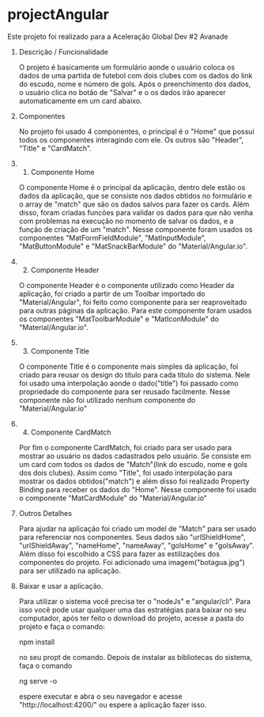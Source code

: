 # projectAngular
 
Este projeto foi realizado para a Aceleração Global Dev #2 Avanade

1. Descrição / Funcionalidade

    O projeto é basicamente um formulário aonde o usuário coloca os dados de uma partida de futebol com dois clubes com os dados do link do escudo, nome e número de gols. Após o preenchimento dos dados, o usuário clica no botão de "Salvar" e o os dados irão aparecer automaticamente em um card abaixo.

2. Componentes

    No projeto foi usado 4 componentes, o principal é o "Home" que possui todos os componentes interagindo com ele. Os outros são "Header", "Title" e "CardMatch".

2.  1. Componente Home

    O componente Home é o principal da aplicação, dentro dele estão os dados da aplicação, que se consiste nos dados obtidos no formulário e o array de "match" que são os dados salvos para fazer os cards.
    Além disso, foram criadas funcões para validar os dados para que não venha com problemas na execução no momento de salvar os dados, e a função de criação de um "match".
    Nesse componente foram usados os componentes "MatFormFieldModule", "MatInputModule", "MatButtonModule" e "MatSnackBarModule" do "Material/Angular.io".

2. 2. Componente Header

    O componente Header é o componente utilizado como Header da aplicação, foi criado a partir de um Toolbar importado do "Material/Angular", foi feito como componente para ser reaproveitado para outras páginas da aplicação.
    Para este componente foram usados os componentes "MatToolbarModule" e "MatIconModule" do "Material/Angular.io".

2. 3. Componente Title

    O componente Title é o componente mais simples da aplicação, foi criado para reusar os design do título para cada titulo do sistema. Nele foi usado uma interpolação aonde o dado("title") foi passado como propriedade do componente para ser reusado facilmente.
    Nesse componente não foi utilizado nenhum componente do "Material/Angular.io"

2. 4. Componente CardMatch

    Por fim o componente CardMatch, foi criado para ser usado para mostrar ao usuário os dados cadastrados pelo usuário. Se consiste em um card com todos os dados de "Match"(link do escudo, nome e gols dos dois clubes).
    Assim como "Title", foi usado interpolação para mostrar os dados obtidos("match") e além disso foi realizado Property Binding para receber os dados do "Home".
    Nesse componente foi usado o componente "MatCardModule" do "Material/Angular.io"

3. Outros Detalhes

    Para ajudar na aplicação foi criado um model de "Match" para ser usado para referenciar nos componentes. Seus dados são "urlShieldHome", "urlShieldAway", "nameHome", "nameAway", "golsHome" e "golsAway".
    Além disso foi escolhido a CSS para fazer as estilizações dos componentes do projeto.
    Foi adicionado uma imagem("botagua.jpg") para ser utilizado na aplicação.

4. Baixar e usar a aplicação.

    Para utilizar o sistema você precisa ter o "nodeJs" e "angular/cli". Para isso você pode usar qualquer uma das estratégias para baixar no seu computador, após ter feito o download do projeto, acesse a pasta do projeto e faça o comando: 
    
    npm install

    no seu propt de comando. Depois de instalar as bibliotecas do sistema, faça o comando

    ng serve -o

    espere executar e abra o seu navegador e acesse "http://localhost:4200/" ou espere a aplicação fazer isso.